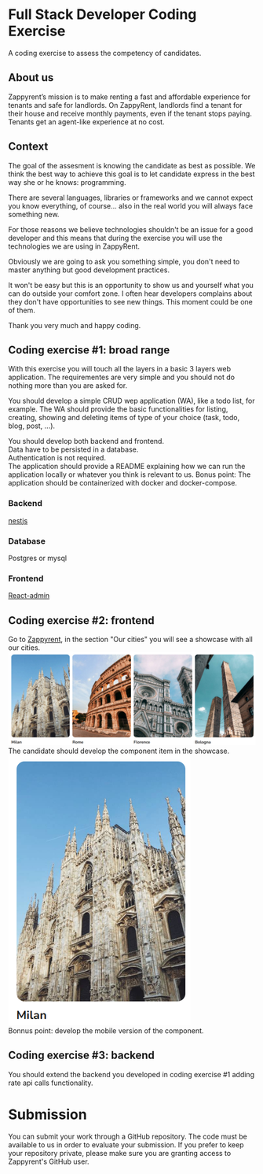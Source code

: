 # Full Stack Developer Coding Exercise
A coding exercise to assess the competency of candidates.

## About us
Zappyrent’s mission is to make renting a fast and affordable experience for tenants and safe for landlords. On ZappyRent, landlords find a tenant for their house and receive monthly payments, even if the tenant stops paying. Tenants get an agent-like experience at no cost. 

## Context
The goal of the assesment is knowing the candidate as best as possible. We think the best way to achieve this goal is to let candidate express in the best way she or he knows: programming.

There are several languages, libraries or frameworks and we cannot expect you know everything, of course... also in the real world you will always face something new.  

For those reasons we believe technologies shouldn't be an issue for a good developer and this means that during the exercise you will use the technologies we are using in ZappyRent.

Obviously we are going to ask you something simple, you don't need to master anything but good development practices.

It won't be easy but this is an opportunity to show us and yourself what you can do outside your comfort zone. I often hear developers complains about they don't have opportunities to see new things. This moment could be one of them.

Thank you very much and happy coding.

## Coding exercise #1: broad range
With this exercise you will touch all the layers in a basic 3 layers web application. The requirementes are very simple and you should not do nothing more than you are asked for. 

You should develop a simple CRUD wep application (WA), like a todo list, for example.
The WA should provide the basic functionalities for listing, creating, showing and deleting items of type of your choice (task, todo, blog, post, ...).

You should develop both backend and frontend.  
Data have to be persisted in a database.  
Authentication is not required.  
The application should provide a README explaining how we can run the application locally or whatever you think is relevant to us.
Bonus point: The application should be containerized with docker and docker-compose.  

### Backend
[nestjs](https://nestjs.com/)

### Database
Postgres or mysql

### Frontend
[React-admin](https://marmelab.com/react-admin/)

## Coding exercise #2: frontend   
Go to [Zappyrent](https://www.zappyrent.com/en), in the section "Our cities" you will see a showcase with all our cities. 
![cities slider!](cities_slider.png)
The candidate should develop the component item in the showcase.   
![component_tem!](component_tem.png)      
Bonnus point: develop the mobile version of the component. 
## Coding exercise #3: backend
You should extend the backend you developed in coding exercise #1 adding rate api calls functionality. 

# Submission
You can submit your work through a GitHub repository. The code must be available to us in order to evaluate your submission. If you prefer to keep your repository private, please make sure you are granting access to Zappyrent's GitHub user.
